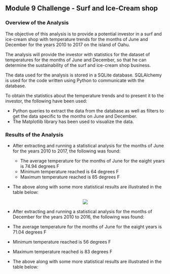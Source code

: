 ## Module 9 Challenge - Surf and Ice-Cream shop 


### Overview of the Analysis

The objective of this analysis is to provide a potential investor in a surf and ice-cream shop with temperature trends for the months of June and December for the years 2010 to 2017 on the island of Oahu. 

The analysis will provide the investor with statistics for the dataset of temperatures for the months of June and December, so that he can determine the sustainability of the surf and ice-cream shop business.

The data used for the analysis is stored in a SQLite database. SQLAlchemy is used for the code written using Python to communicate with the database.

To obtain the statistics about the temperature trends and to present it to the investor, the following have been used:
- Python queries to extract the data from the database as well as filters to get the data specific to the months on June and December.
- The Matplotlib library has been used to visualize the data.

### Results of the Analysis

- After extracting and running a statistical analysis for the months of June for the years 2010 to 2017, the following was found:
  - The average temperature for the months of June for the eaight years is 74.94 degrees F
  - Minimum temperature reached is 64 degrees F
  - Maximum temperature reached is 85 degrees F
  
- The above along with some more statistical results are illustrated in the table below:

<p align="center">
<img src="https://user-images.githubusercontent.com/82583576/123497553-25f1a380-d5fc-11eb-8501-413c50e49ada.png">
</p>

     
        
 - After extracting and running a statistical analysis for the months of December for the years 2010 to 2016, the following was found:
  - The average temperature for the months of June for the eaight years is 71.04 degrees F
  - Minimum temperature reached is 56 degrees F
  - Maximum temperature reached is 83 degrees F
  
- The above along with some more statistical results are illustrated in the table below:     



          

